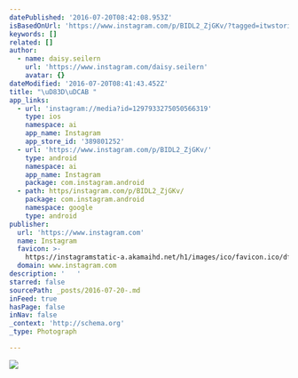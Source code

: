 ```yaml
---
datePublished: '2016-07-20T08:42:08.953Z'
isBasedOnUrl: 'https://www.instagram.com/p/BIDL2_ZjGKv/?tagged=itwstories'
keywords: []
related: []
author:
  - name: daisy.seilern
    url: 'https://www.instagram.com/daisy.seilern'
    avatar: {}
dateModified: '2016-07-20T08:41:43.452Z'
title: "\uD83D\uDCAB "
app_links:
  - url: 'instagram://media?id=1297933275050566319'
    type: ios
    namespace: ai
    app_name: Instagram
    app_store_id: '389801252'
  - url: 'https://www.instagram.com/p/BIDL2_ZjGKv/'
    type: android
    namespace: ai
    app_name: Instagram
    package: com.instagram.android
  - path: https/instagram.com/p/BIDL2_ZjGKv/
    package: com.instagram.android
    namespace: google
    type: android
publisher:
  url: 'https://www.instagram.com'
  name: Instagram
  favicon: >-
    https://instagramstatic-a.akamaihd.net/h1/images/ico/favicon.ico/dfa85bb1fd63.ico
  domain: www.instagram.com
description: '   '
starred: false
sourcePath: _posts/2016-07-20-.md
inFeed: true
hasPage: false
inNav: false
_context: 'http://schema.org'
_type: Photograph

---
```

![   ](https://imgflo.herokuapp.com/graph/vahj1ThiexotieMo/b6e64e9322f39510af9be1fee762841e/croprotate.jpg?cropheight=432&cropwidth=640&degrees=0&input=https%3A%2F%2Fscontent.cdninstagram.com%2Ft51.2885-15%2Fs640x640%2Fsh0.08%2Fe35%2F13743080_492110424332155_1802997699_n.jpg%3Fig_cache_key%3DMTI5NzkzMzI3NTA1MDU2NjMxOQ%253D%253D.2&x=0&y=104)